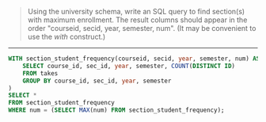 > Using the university schema, write an SQL query to find section(s) with maximum
> enrollment. The result columns should appear in the order "courseid, secid, year, 
> semester, num". (It may be convenient to use the _with_ construct.)

--------------------------------

```sql
WITH section_student_frequency(courseid, secid, year, semester, num) AS (
    SELECT course_id, sec_id, year, semester, COUNT(DISTINCT ID)
    FROM takes
    GROUP BY course_id, sec_id, year, semester
)
SELECT *
FROM section_student_frequency
WHERE num = (SELECT MAX(num) FROM section_student_frequency);
```